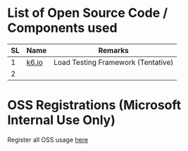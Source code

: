 # List of Open Source Code / Components used

| SL |Name  | Remarks | 
|--|--|--| 
| 1 |[k6.io](https://k6.io)  |Load Testing Framework (Tentative)|
|2|||


# OSS Registrations (Microsoft Internal Use Only)
Register all OSS usage [here](https://vsogd.visualstudio.com/ServicesCode-Assets/_componentGovernance/165072?_a=components&typeId=-2)
